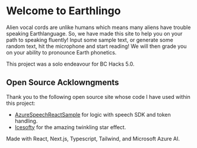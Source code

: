 # Welcome to Earthlingo

Alien vocal cords are unlike humans which means many aliens have trouble speaking Earthlanguage. So, we have made this site to help you on your path to speaking fluently! Input some sample text, or generate some random text, hit the microphone and start reading! We will then grade you on your ability to pronounce Earth phonetics.

This project was a solo endeavour for BC Hacks 5.0.


## Open Source Acklowngments

Thank you to the following open source site whose code I have used within this project:

- [AzureSpeechReactSample](https://github.com/Azure-Samples/AzureSpeechReactSample) for logic with speech SDK and token handling.
- [Icesofty](https://tailwindcomponents.com/component/landing-page-with-twinkling-stars) for the amazing twinkling star effect.

Made with React, Next.js, Typescript, Tailwind, and Microsoft Azure AI.
